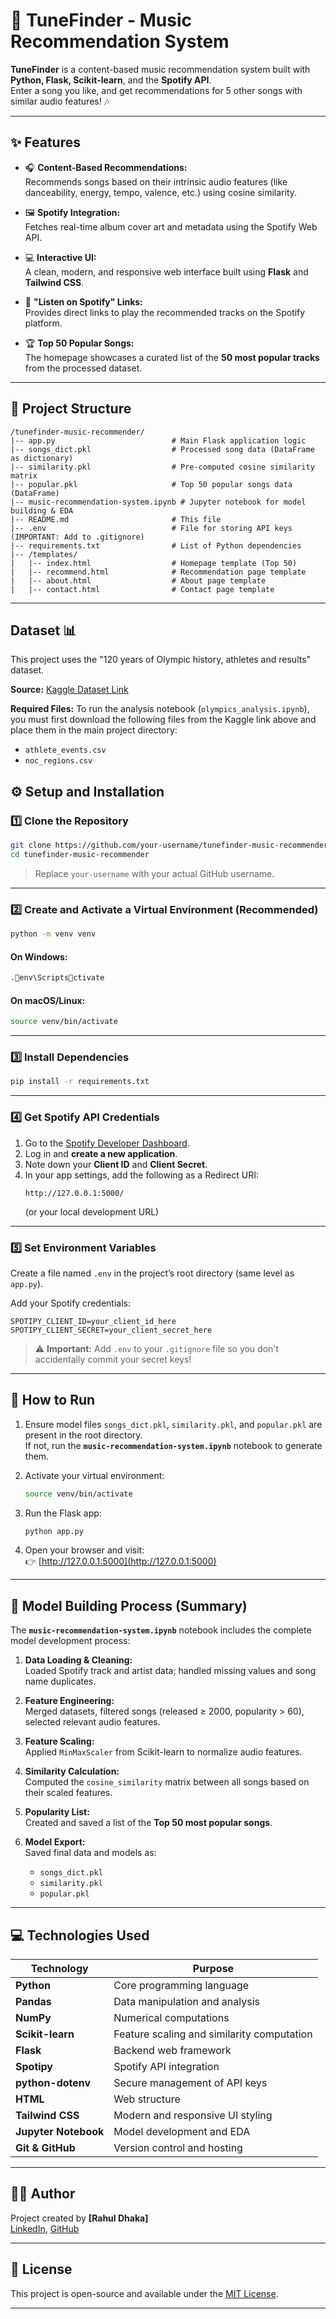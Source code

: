 # 🎵 TuneFinder - Music Recommendation System

**TuneFinder** is a content-based music recommendation system built with **Python, Flask, Scikit-learn**, and the **Spotify API**.  
Enter a song you like, and get recommendations for 5 other songs with similar audio features! 🎶

---

## ✨ Features

- 🎧 **Content-Based Recommendations:**  
  Recommends songs based on their intrinsic audio features (like danceability, energy, tempo, valence, etc.) using cosine similarity.

- 🖼️ **Spotify Integration:**  
  Fetches real-time album cover art and metadata using the Spotify Web API.

- 💻 **Interactive UI:**  
  A clean, modern, and responsive web interface built using **Flask** and **Tailwind CSS**.

- 🔗 **"Listen on Spotify" Links:**  
  Provides direct links to play the recommended tracks on the Spotify platform.

- 🏆 **Top 50 Popular Songs:**  
  The homepage showcases a curated list of the **50 most popular tracks** from the processed dataset.

---

## 📁 Project Structure

```
/tunefinder-music-recommender/
|-- app.py                          # Main Flask application logic
|-- songs_dict.pkl                  # Processed song data (DataFrame as dictionary)
|-- similarity.pkl                  # Pre-computed cosine similarity matrix
|-- popular.pkl                     # Top 50 popular songs data (DataFrame)
|-- music-recommendation-system.ipynb # Jupyter notebook for model building & EDA
|-- README.md                       # This file
|-- .env                            # File for storing API keys (IMPORTANT: Add to .gitignore)
|-- requirements.txt                # List of Python dependencies
|-- /templates/
|   |-- index.html                  # Homepage template (Top 50)
|   |-- recommend.html              # Recommendation page template
|   |-- about.html                  # About page template
|   |-- contact.html                # Contact page template
```

---

## Dataset 📊

This project uses the "120 years of Olympic history, athletes and results" dataset.

**Source:** [Kaggle Dataset Link](https://www.kaggle.com/datasets/heesoo37/120-years-of-olympic-history-athletes-and-results)

**Required Files:** To run the analysis notebook (`olympics_analysis.ipynb`), you must first download the following files from the Kaggle link above and place them in the main project directory:
* `athlete_events.csv`
* `noc_regions.csv`

## ⚙️ Setup and Installation

### 1️⃣ Clone the Repository

```bash
git clone https://github.com/your-username/tunefinder-music-recommender.git
cd tunefinder-music-recommender
```

> Replace `your-username` with your actual GitHub username.

---

### 2️⃣ Create and Activate a Virtual Environment (Recommended)

```bash
python -m venv venv
```

#### On Windows:
```bash
.env\Scriptsctivate
```

#### On macOS/Linux:
```bash
source venv/bin/activate
```

---

### 3️⃣ Install Dependencies

```bash
pip install -r requirements.txt
```

---

### 4️⃣ Get Spotify API Credentials

1. Go to the [Spotify Developer Dashboard](https://developer.spotify.com/dashboard).
2. Log in and **create a new application**.
3. Note down your **Client ID** and **Client Secret**.
4. In your app settings, add the following as a Redirect URI:
   ```
   http://127.0.0.1:5000/
   ```
   (or your local development URL)

---

### 5️⃣ Set Environment Variables

Create a file named `.env` in the project’s root directory (same level as `app.py`).

Add your Spotify credentials:

```env
SPOTIPY_CLIENT_ID=your_client_id_here
SPOTIPY_CLIENT_SECRET=your_client_secret_here
```

> ⚠️ **Important:** Add `.env` to your `.gitignore` file so you don't accidentally commit your secret keys!

---

## 🚀 How to Run

1. Ensure model files `songs_dict.pkl`, `similarity.pkl`, and `popular.pkl` are present in the root directory.  
   If not, run the **`music-recommendation-system.ipynb`** notebook to generate them.

2. Activate your virtual environment:
   ```bash
   source venv/bin/activate
   ```

3. Run the Flask app:
   ```bash
   python app.py
   ```

4. Open your browser and visit:  
   👉 [http://127.0.0.1:5000](http://127.0.0.1:5000)

---

## 🧠 Model Building Process (Summary)

The **`music-recommendation-system.ipynb`** notebook includes the complete model development process:

1. **Data Loading & Cleaning:**  
   Loaded Spotify track and artist data; handled missing values and song name duplicates.

2. **Feature Engineering:**  
   Merged datasets, filtered songs (released ≥ 2000, popularity > 60), selected relevant audio features.

3. **Feature Scaling:**  
   Applied `MinMaxScaler` from Scikit-learn to normalize audio features.

4. **Similarity Calculation:**  
   Computed the `cosine_similarity` matrix between all songs based on their scaled features.

5. **Popularity List:**  
   Created and saved a list of the **Top 50 most popular songs**.

6. **Model Export:**  
   Saved final data and models as:
   - `songs_dict.pkl`
   - `similarity.pkl`
   - `popular.pkl`

---

## 💻 Technologies Used

| Technology | Purpose |
|-------------|----------|
| **Python** | Core programming language |
| **Pandas** | Data manipulation and analysis |
| **NumPy** | Numerical computations |
| **Scikit-learn** | Feature scaling and similarity computation |
| **Flask** | Backend web framework |
| **Spotipy** | Spotify API integration |
| **python-dotenv** | Secure management of API keys |
| **HTML** | Web structure |
| **Tailwind CSS** | Modern and responsive UI styling |
| **Jupyter Notebook** | Model development and EDA |
| **Git & GitHub** | Version control and hosting |

---

## 👨‍💻 Author

Project created by **[Rahul Dhaka]**  
[LinkedIn](https://www.linkedin.com/in/rahul-dhaka-56b975289/),  [GitHub](https://github.com/RahulDhaka29)

---

## 📜 License

This project is open-source and available under the [MIT License](LICENSE).

---
